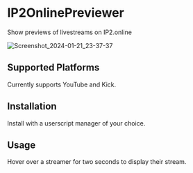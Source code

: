 # IP2OnlinePreviewer
Show previews of livestreams on IP2.online

![Screenshot_2024-01-21_23-37-37](https://github.com/splatert/IP2OnlinePreviewer/assets/82643571/dd85abc6-a812-4b5c-9ee2-fd9d062f8cac)


## Supported Platforms
Currently supports YouTube and Kick.


## Installation
Install with a userscript manager of your choice.


## Usage
Hover over a streamer for two seconds to display their stream.
